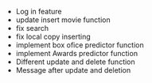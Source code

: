 - Log in feature
- update insert movie function
- fix search
- fix local copy inserting
- implement box ofice predictor function
- implement Awards predictor function
- Different update and delete function
- Message after update and deletion
